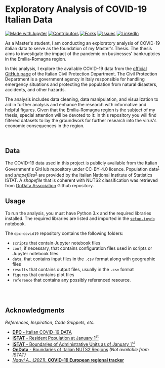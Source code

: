 # Exploratory Analysis of COVID-19 Italian Data

[![Made withJupyter][jupyter-shield]][jupyter-url]
[![Contributors][contributors-shield]][contributors-url]
[![Forks][forks-shield]][forks-url]
[![Issues][issues-shield]][issues-url]
[![LinkedIn][linkedin-shield]][linkedin-url]




As a Master's student, I am conducting an exploratory analysis of COVID-19 italian data to serve as the foundation of my Master's Thesis. The thesis aims to investigate the impact of the pandemic on businesses' bankruptcies in the Emilia-Romagna region.

In this analysis, I explore the available COVID-19 data from the [official GitHub page]((https://github.com/pcm-dpc/COVID-19)) of the Italian Civil Protection Department. The Civil Protection Department is a government agency in Italy responsible for handling emergency situations and protecting the population from natural disasters, accidents, and other hazards.

The analysis includes data cleaning, data manipulation, and visualization to aid in further analysis and enhance the research with informative and helpful figures. Given that the Emilia-Romagna region is the subject of my thesis, special attention will be devoted to it: in this repository you will find filtered datasets to lay the groundwork for further research into the virus's economic consequences in the region.

</br>



## Data
The COVID-19 data used in this project is publicly available from the Italian Government's GitHub repository under CC-BY-4.0 licence. Population data<sup>[1](http://dati.istat.it/Index.aspx?DataSetCode=DCIS_POPRES1#)</sup> and *shapefiles*<sup>[2](https://www.istat.it/it/archivio/222527)</sup> are provided by the Italian National Institute of Statistics ISTAT. A *shapefile* that is coherent with NUTS2 classification was retrieved from [OnData Association](https://github.com/ondata/nuts) Github repository.


## Usage
To run the analysis, you must have Python 3.x and the required libraries installed. The required libraries are listed and imported in the [`setup.ipynb`](https://github.com/zurlog/dpc-covid19/blob/master/scripts/setup.ipynb) notebook. 

The `dpc-covid19` repository contains the following folders:
* `scripts` that contain Jupyter notebook files
* `conf`, if necessary, that contains configuration files used in scripts or Jupyter notebook files
* `data`, that contains input files in the `.csv` format along with geographic files
* `results` that contains output files, usually in the `.csv` format 
* `figures` that contains plot files
* `reference` that contains any possibly referenced resource.


<br>
<br>


## Acknowledgments
*References, Inspiration, Code Snippets, etc.*

* [**DPC** - Italian COVID-19 DATA](https://github.com/pcm-dpc/COVID-19/blob/master/README_EN.md)
* [**ISTAT** - Resident Population at January 1<sup>st</sup>](http://dati.istat.it/Index.aspx?DataSetCode=DCIS_POPRES1#)
* [**ISTAT** - Boundaries of Administrative Units as of January 1<sup>st</sup>](https://gist.github.com/PurpleBooth/109311bb0361f32d87a2)
* [**OnData** - Boundaries of Italian NUTS2 Regions](https://github.com/ondata/nuts) *(Not available from ISTAT)*
* [*Naqvi A., (2021).* **COVID-19 European regional tracker** ](https://doi.org/10.1038/s41597-021-00950-7)


<!-- MARKDOWN LINKS & IMAGES -->
<!-- https://www.markdownguide.org/basic-syntax/#reference-style-links -->
[contributors-shield]: https://img.shields.io/github/contributors/zurlog/dpc-covid19.svg?style=for-the-badge
[contributors-url]: https://github.com/zurlog/dpc-covid19/graphs/contributors
[forks-shield]: https://img.shields.io/github/forks/zurlog/dpc-covid19.svg?style=for-the-badge
[forks-url]: https://github.com/zurlog/dpc-covid19/network/members
[issues-shield]: https://img.shields.io/github/issues/zurlog/dpc-covid19.svg?style=for-the-badge
[issues-url]: https://github.com/zurlog/dpc-covid19/issues
[license-shield]: https://img.shields.io/github/license/zurlog/dpc-covid19.svg?style=for-the-badge
[license-url]: https://github.com/zurlog/dpc-covid19/blob/master/LICENSE.txt
[linkedin-shield]: https://img.shields.io/badge/-LinkedIn-black.svg?style=for-the-badge&logo=linkedin&colorB=555
[linkedin-url]: https://www.linkedin.com/in/zurlogiovanni/
[product-screenshot]: images/screenshot.png
[jupyter-shield]: https://img.shields.io/badge/Made%20with-Jupyter-orange?style=for-the-badge&logo=Jupyter
[jupyter-url]: https://jupyter.org/try








